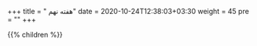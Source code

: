 +++
title = " هفته نهم"
date =  2020-10-24T12:38:03+03:30
weight = 45
pre = "<i class='fa fa-graduation-cap ' ></i>"
+++

{{% children  %}}